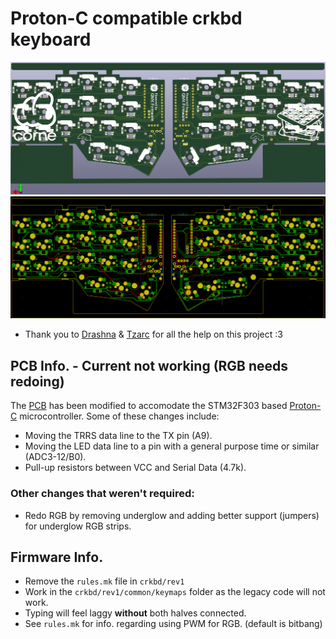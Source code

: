 # Proton-C compatible crkbd keyboard 
![CRKBD](https://raw.githubusercontent.com/ItsWaffIe/waffle_corne/proton-c/images/3d_pcb.png)
![PCB_LAYOUT](https://raw.githubusercontent.com/ItsWaffIe/waffle_corne/proton-c/images/pcb_new.png)

* Thank you to [Drashna](https://github.com/drashna) & [Tzarc](https://github.com/tzarc) for all the help on this project :3
## PCB Info. - Current not working (RGB needs redoing)  
The [PCB](https://github.com/foostan/crkbd.git) has been modified to accomodate the STM32F303 based [Proton-C](https://qmk.fm/proton-c/) microcontroller. Some of these changes include: 
* Moving the TRRS data line to the TX pin (A9). 
* Moving the LED data line to a pin with a general purpose time or similar (ADC3-12/B0).
* Pull-up resistors between VCC and Serial Data (4.7k).
### Other changes that weren't required:
* Redo RGB by removing underglow and adding better support (jumpers) for underglow RGB strips. 

## Firmware Info. 
* Remove the `rules.mk` file in `crkbd/rev1`
* Work in the `crkbd/rev1/common/keymaps` folder as the legacy code will not work. 
* Typing will feel laggy **without** both halves connected. 
* See `rules.mk` for info. regarding using PWM for RGB. (default is bitbang)

